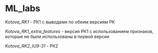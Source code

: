 # ML_labs
*Kotova_RK1* - РК1 с выводами по обеим версиям РК

*Kotova_RK1_extra_features* - версия РК1 с использованием признаков, которые не были использованы в первой версии

*Kotova_RK2_IU9-31* - РК2
